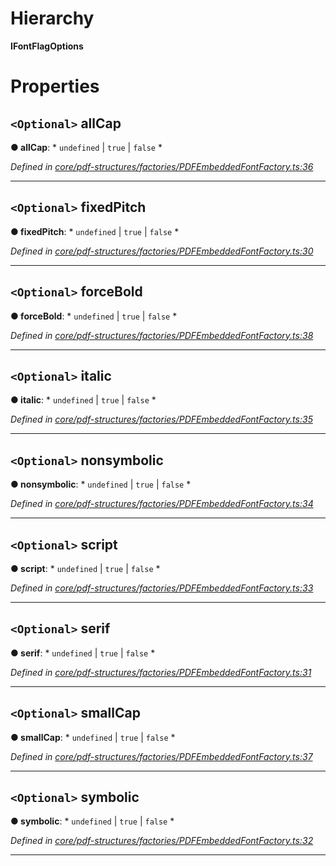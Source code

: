 

# Hierarchy

**IFontFlagOptions**

# Properties

<a id="allcap"></a>

## `<Optional>` allCap

**● allCap**: * `undefined` &#124; `true` &#124; `false`
*

*Defined in [core/pdf-structures/factories/PDFEmbeddedFontFactory.ts:36](https://github.com/Hopding/pdf-lib/blob/0d3a994/src/core/pdf-structures/factories/PDFEmbeddedFontFactory.ts#L36)*

___
<a id="fixedpitch"></a>

## `<Optional>` fixedPitch

**● fixedPitch**: * `undefined` &#124; `true` &#124; `false`
*

*Defined in [core/pdf-structures/factories/PDFEmbeddedFontFactory.ts:30](https://github.com/Hopding/pdf-lib/blob/0d3a994/src/core/pdf-structures/factories/PDFEmbeddedFontFactory.ts#L30)*

___
<a id="forcebold"></a>

## `<Optional>` forceBold

**● forceBold**: * `undefined` &#124; `true` &#124; `false`
*

*Defined in [core/pdf-structures/factories/PDFEmbeddedFontFactory.ts:38](https://github.com/Hopding/pdf-lib/blob/0d3a994/src/core/pdf-structures/factories/PDFEmbeddedFontFactory.ts#L38)*

___
<a id="italic"></a>

## `<Optional>` italic

**● italic**: * `undefined` &#124; `true` &#124; `false`
*

*Defined in [core/pdf-structures/factories/PDFEmbeddedFontFactory.ts:35](https://github.com/Hopding/pdf-lib/blob/0d3a994/src/core/pdf-structures/factories/PDFEmbeddedFontFactory.ts#L35)*

___
<a id="nonsymbolic"></a>

## `<Optional>` nonsymbolic

**● nonsymbolic**: * `undefined` &#124; `true` &#124; `false`
*

*Defined in [core/pdf-structures/factories/PDFEmbeddedFontFactory.ts:34](https://github.com/Hopding/pdf-lib/blob/0d3a994/src/core/pdf-structures/factories/PDFEmbeddedFontFactory.ts#L34)*

___
<a id="script"></a>

## `<Optional>` script

**● script**: * `undefined` &#124; `true` &#124; `false`
*

*Defined in [core/pdf-structures/factories/PDFEmbeddedFontFactory.ts:33](https://github.com/Hopding/pdf-lib/blob/0d3a994/src/core/pdf-structures/factories/PDFEmbeddedFontFactory.ts#L33)*

___
<a id="serif"></a>

## `<Optional>` serif

**● serif**: * `undefined` &#124; `true` &#124; `false`
*

*Defined in [core/pdf-structures/factories/PDFEmbeddedFontFactory.ts:31](https://github.com/Hopding/pdf-lib/blob/0d3a994/src/core/pdf-structures/factories/PDFEmbeddedFontFactory.ts#L31)*

___
<a id="smallcap"></a>

## `<Optional>` smallCap

**● smallCap**: * `undefined` &#124; `true` &#124; `false`
*

*Defined in [core/pdf-structures/factories/PDFEmbeddedFontFactory.ts:37](https://github.com/Hopding/pdf-lib/blob/0d3a994/src/core/pdf-structures/factories/PDFEmbeddedFontFactory.ts#L37)*

___
<a id="symbolic"></a>

## `<Optional>` symbolic

**● symbolic**: * `undefined` &#124; `true` &#124; `false`
*

*Defined in [core/pdf-structures/factories/PDFEmbeddedFontFactory.ts:32](https://github.com/Hopding/pdf-lib/blob/0d3a994/src/core/pdf-structures/factories/PDFEmbeddedFontFactory.ts#L32)*

___


